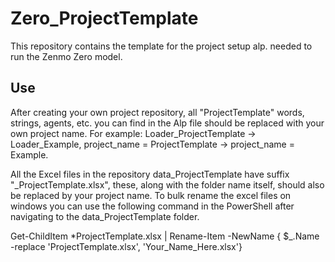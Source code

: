 # Zero_ProjectTemplate
This repository contains the template for the project setup alp. needed to run the Zenmo Zero model.

## Use
After creating your own project repository, all "ProjectTemplate" words, strings, agents, etc. you can find in the Alp file should be replaced with your own project name. 
For example: Loader_ProjectTemplate ->  Loader_Example, project_name = ProjectTemplate -> project_name = Example.

All the Excel files in the repository data_ProjectTemplate have suffix "_ProjectTemplate.xlsx", these, along with the folder name itself, should also be replaced by your project name. 
To bulk rename the excel files on windows you can use the following command in the PowerShell after navigating to the data_ProjectTemplate folder.

Get-ChildItem *ProjectTemplate.xlsx | Rename-Item -NewName { $_.Name -replace 'ProjectTemplate.xlsx', 'Your_Name_Here.xlsx'}
